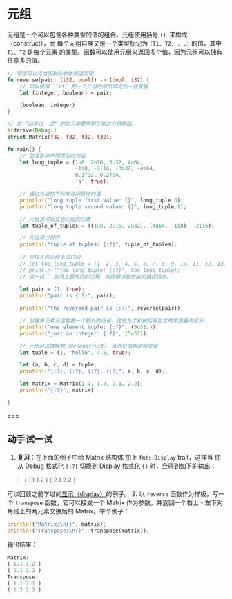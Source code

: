 # 元组
元组是一个可以包含各种类型的值的组合。元组使用括号 `() `来构成（construct），而 每个元组自身又是一个类型标记为 `(T1, T2, ...)` 的值，其中 `T1`、`T2` 是每个元素 的类型。函数可以使用元组来返回多个值，因为元组可以拥有任意多的值。
```Rust
// 元组可以充当函数的参数和返回值
fn reverse(pair: (i32, bool)) -> (bool, i32) {
    // 可以使用 `let` 把一个元组的成员绑定到一些变量
    let (integer, boolean) = pair;

    (boolean, integer)
}

// 在 “动手试一试” 的练习中要用到下面这个结构体。
#[derive(Debug)]
struct Matrix(f32, f32, f32, f32);

fn main() {
    // 包含各种不同类型的元组
    let long_tuple = (1u8, 2u16, 3u32, 4u64,
                      -1i8, -2i16, -3i32, -4i64,
                      0.1f32, 0.2f64,
                      'a', true);

    // 通过元组的下标来访问具体的值
    println!("long tuple first value: {}", long_tuple.0);
    println!("long tuple second value: {}", long_tuple.1);

    // 元组也可以充当元组的元素
    let tuple_of_tuples = ((1u8, 2u16, 2u32), (4u64, -1i8), -2i16);

    // 元组可以打印
    println!("tuple of tuples: {:?}", tuple_of_tuples);
    
    // 但很长的元组无法打印
    // let too_long_tuple = (1, 2, 3, 4, 5, 6, 7, 8, 9, 10, 11, 12, 13);
    // println!("too long tuple: {:?}", too_long_tuple);
    // 试一试 ^ 取消上面两行的注释，阅读编译器给出的错误信息。
    
    let pair = (1, true);
    println!("pair is {:?}", pair);

    println!("the reversed pair is {:?}", reverse(pair));

    // 创建单元素元组需要一个额外的逗号，这是为了和被括号包含的字面量作区分。
    println!("one element tuple: {:?}", (5u32,));
    println!("just an integer: {:?}", (5u32));

    // 元组可以被解构（deconstruct），从而将值绑定给变量
    let tuple = (1, "hello", 4.5, true);

    let (a, b, c, d) = tuple;
    println!("{:?}, {:?}, {:?}, {:?}", a, b, c, d);

    let matrix = Matrix(1.1, 1.2, 2.1, 2.2);
    println!("{:?}", matrix)

}

```
===
## 动手试一试
1. **复习**：在上面的例子中给 Matrix 结构体 加上 `fmt::Display` trait，这样当 你从 Debug 格式化 `{:?}` 切换到 Display 格式化 `{}` 时，会得到如下的输出：
>( 1.1 1.2 )
>( 2.1 2.2 )

可以回顾之前学过的[显示（display）](https://github.com/Cy-zhen/Rust-Learning/tree/master/Hello/printf/display)的例子。
2. 以 `reverse` 函数作为样板，写一个 `transpose` 函数，它可以接受一个 Matrix 作为参数，并返回一个右上 - 左下对角线上的两元素交换后的 Matrix。举个例子：
```Rust
println!("Matrix:\n{}", matrix);
println!("Transpose:\n{}", transpose(matrix));

```

输出结果：

```Rust
Matrix:
( 1.1 1.2 )
( 2.1 2.2 )
Transpose:
( 1.1 2.1 )
( 1.2 2.2 )

```